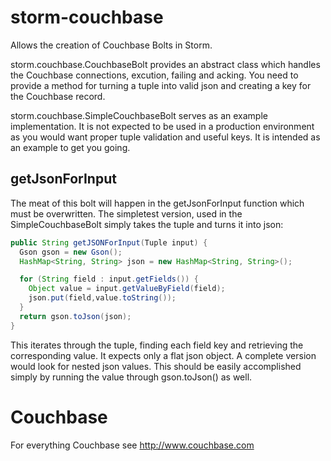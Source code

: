 storm-couchbase
===============

Allows the creation of Couchbase Bolts in Storm. 

storm.couchbase.CouchbaseBolt provides an abstract class which handles the Couchbase connections, excution, failing and acking. You need to provide a method for turning a tuple into valid json and creating a key for the Couchbase record.

storm.couchbase.SimpleCouchbaseBolt serves as an example implementation. It is not expected to be used in a production environment as you would want proper tuple validation and useful keys. It is intended as an example to get you going.

getJsonForInput
---------------

The meat of this bolt will happen in the getJsonForInput function which must be overwritten. The simpletest version, used in the SimpleCouchbaseBolt simply takes the tuple and turns it into json:

```java
public String getJSONForInput(Tuple input) {
  Gson gson = new Gson();
  HashMap<String, String> json = new HashMap<String, String>();

  for (String field : input.getFields()) {
    Object value = input.getValueByField(field);
    json.put(field,value.toString());
  }
  return gson.toJson(json);
}
```

This iterates through the tuple, finding each field key and retrieving the corresponding value. It expects only a flat json object. A complete version would look for nested json values. This should be easily accomplished simply by running the value through gson.toJson() as well.

Couchbase
=========

For everything Couchbase see http://www.couchbase.com
